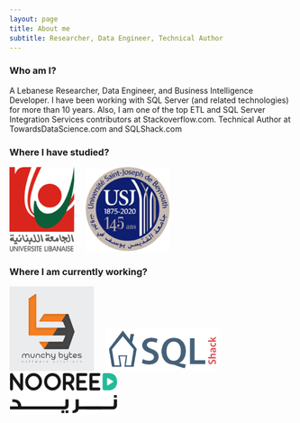 ```yaml
---
layout: page
title: About me
subtitle: Researcher, Data Engineer, Technical Author
---
```


### Who am I?

A Lebanese Researcher, Data Engineer, and Business Intelligence Developer.
I have been working with SQL Server (and related technologies) for more than 10 years. Also, I am one of the top ETL and SQL Server Integration Services contributors at Stackoverflow.com. Technical Author at TowardsDataScience.com and SQLShack.com

### Where I have studied?

<a href="https://ul.edu.lb"><img  src= "/assets/img/aboutme/lu.png" height="150pt"></a>&nbsp;&nbsp;&nbsp;&nbsp;&nbsp;<a href="https://usj.edu.lb"><img src= "/assets/img/aboutme/usj.jpg" height="150pt"></a>

### Where I am currently working?

<a href ="https://munchybytes.com"><img  src= "/assets/img/mblogo.jpg" height="150pt" width="150pt"></a>&nbsp;&nbsp;&nbsp;&nbsp;&nbsp;<a href="https://sqlshack.com"><img src= "/assets/img/aboutme/sqlshack.png" height="75pt"></a>&nbsp;&nbsp;&nbsp;&nbsp;&nbsp;<a href="https://nooreedconnect.getbee.com/"><img  src= "/assets/img/aboutme/nooreed.png" height="75pt"></a>
